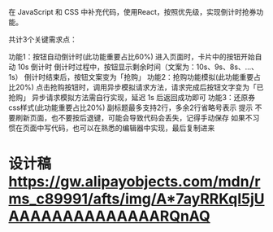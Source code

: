 在 JavaScript 和 CSS 中补充代码，使用React，按照优先级，实现倒计时抢券功能。

共计3个关键需求点：

功能1：按钮自动倒计时(此功能重要占比60%)
进入页面时，卡片中的按钮开始自动 10s 倒计时
倒计时过程中，按钮显示剩余时间（文案为：10s、9s、8s、...、1s）
倒计时结束后，按钮文案变为「抢购」
功能2：抢购功能模拟(此功能重要占比20%)
点击抢购按钮时，调用异步模拟请求方法，请求完成后按钮文字变为「已抢购」
异步请求模拟方法需自行实现，延迟 1s 后返回成功即可
功能3：还原券css样式(此功能重要占比20%)
副标题最多支持2行，多余2行省略号表示
提示
不要刷新页面，也不要按后退键，可能会导致代码会丢失，记得手动保存
如果不习惯在页面中写代码，也可以在熟悉的编辑器中实现，最后复制进来
# 设计稿    https://gw.alipayobjects.com/mdn/rms_c89991/afts/img/A*7ayRRKqI5jUAAAAAAAAAAAAAARQnAQ
